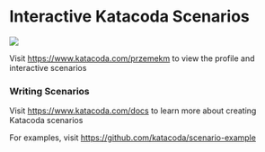 # Interactive Katacoda Scenarios

[![](http://shields.katacoda.com/katacoda/przemekm/count.svg)](https://www.katacoda.com/przemekm "Get your profile on Katacoda.com")

Visit https://www.katacoda.com/przemekm to view the profile and interactive scenarios

### Writing Scenarios
Visit https://www.katacoda.com/docs to learn more about creating Katacoda scenarios

For examples, visit https://github.com/katacoda/scenario-example
